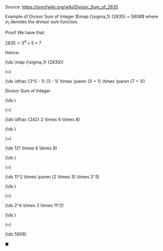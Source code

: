 # 

Source: https://proofwiki.org/wiki/Divisor_Sum_of_2835

Example of Divisor Sum of Integer
$\map {\sigma_1} {2835} = 5808$
where $\sigma_1$ denotes the divisor sum function.


Proof
We have that:

$2835 = 3^4 \times 5 \times 7$

Hence:














\(\ds \map {\sigma_1} {2835}\)

\(=\)







\(\ds \dfrac {3^5 - 1} {3 - 1} \times \paren {5 + 1} \times \paren {7 + 1}\)





Divisor Sum of Integer














\(\ds \)

\(=\)







\(\ds \dfrac {242} 2 \times 6 \times 8\)




















\(\ds \)

\(=\)







\(\ds 121 \times 6 \times 8\)




















\(\ds \)

\(=\)







\(\ds 11^2 \times \paren {2 \times 3} \times 2^3\)




















\(\ds \)

\(=\)







\(\ds 2^4 \times 3 \times 11^2\)




















\(\ds \)

\(=\)







\(\ds 5808\)









$\blacksquare$





